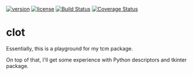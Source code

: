 [![version](https://img.shields.io/badge/version-2.0.0-blue.svg)](./CHANGELOG.md)
[![license](https://img.shields.io/badge/license-MIT-blue.svg)](./LICENSE)
[![Build Status](https://travis-ci.com/elliptical/clot.svg)](https://travis-ci.com/elliptical/clot)
[![Coverage Status](https://coveralls.io/repos/github/elliptical/clot/badge.svg?branch=develop)](https://coveralls.io/github/elliptical/clot?branch=develop)

# clot
Essentially, this is a playground for my tcm package.

On top of that, I'll get some experience with Python descriptors and tkinter package.
